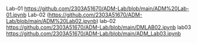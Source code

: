 Lab-01 https://github.com/2303A51670/ADM-Lab/blob/main/ADM%20Lab-01.ipynb
Lab-02 (https://github.com/2303A51670/ADM-Lab/blob/main/ADM%20Lab02.ipynb)
lab-02 https://github.com/2303A51670/ADM-Lab/blob/main/DMLAB02.ipynb
lab03  https://github.com/2303A51670/ADM-Lab/blob/main/ADM_Lab03.ipynb
